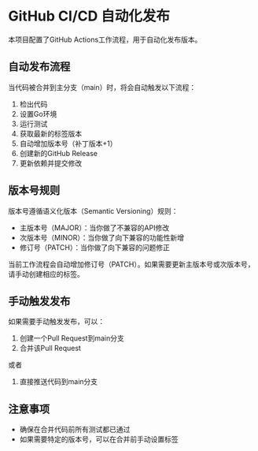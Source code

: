 # GitHub CI/CD 自动化发布

本项目配置了GitHub Actions工作流程，用于自动化发布版本。

## 自动发布流程

当代码被合并到主分支（main）时，将会自动触发以下流程：

1. 检出代码
2. 设置Go环境
3. 运行测试
4. 获取最新的标签版本
5. 自动增加版本号（补丁版本+1）
6. 创建新的GitHub Release
7. 更新依赖并提交修改

## 版本号规则

版本号遵循语义化版本（Semantic Versioning）规则：

- 主版本号（MAJOR）：当你做了不兼容的API修改
- 次版本号（MINOR）：当你做了向下兼容的功能性新增
- 修订号（PATCH）：当你做了向下兼容的问题修正

当前工作流程会自动增加修订号（PATCH）。如果需要更新主版本号或次版本号，请手动创建相应的标签。

## 手动触发发布

如果需要手动触发发布，可以：

1. 创建一个Pull Request到main分支
2. 合并该Pull Request

或者

1. 直接推送代码到main分支

## 注意事项

- 确保在合并代码前所有测试都已通过
- 如果需要特定的版本号，可以在合并前手动设置标签
